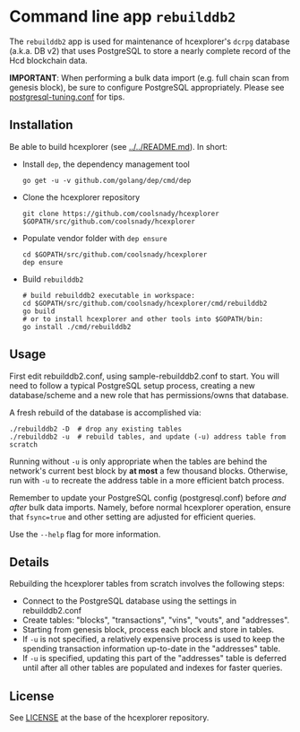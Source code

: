 # Command line app `rebuilddb2`

The `rebuilddb2` app is used for maintenance of hcexplorer's `dcrpg` database (a.k.a. DB v2) that uses PostgreSQL to store a nearly complete record of the Hcd blockchain data.

**IMPORTANT**: When performing a bulk data import (e.g. full chain scan from genesis block), be sure to configure PostgreSQL appropriately.  Please see [postgresql-tuning.conf](../../db/dcrpg/postgresql-tuning.conf) for tips.

## Installation

Be able to build hcexplorer (see [../../README.md](../../README.md#build-from-source)). In short:

* Install `dep`, the dependency management tool

      go get -u -v github.com/golang/dep/cmd/dep

* Clone the hcexplorer repository

      git clone https://github.com/coolsnady/hcexplorer $GOPATH/src/github.com/coolsnady/hcexplorer

* Populate vendor folder with `dep ensure`

      cd $GOPATH/src/github.com/coolsnady/hcexplorer
      dep ensure

* Build `rebuilddb2`

      # build rebuilddb2 executable in workspace:
      cd $GOPATH/src/github.com/coolsnady/hcexplorer/cmd/rebuilddb2
      go build
      # or to install hcexplorer and other tools into $GOPATH/bin:
      go install ./cmd/rebuilddb2

## Usage

First edit rebuilddb2.conf, using sample-rebuilddb2.conf to start.  You will need to follow a typical PostgreSQL setup process, creating a new database/scheme and a new role that has permissions/owns that database.

A fresh rebuild of the database is accomplished via:

```
./rebuilddb2 -D  # drop any existing tables
./rebuilddb2 -u  # rebuild tables, and update (-u) address table from scratch
```

Running without `-u` is only appropriate when the tables are behind the network's current best block by **at most** a few thousand blocks.  Otherwise, run with `-u` to recreate the address table in a more efficient batch process.

Remember to update your PostgreSQL config (postgresql.conf) before *and after* bulk data imports. Namely, before normal hcexplorer operation, ensure that `fsync=true` and other setting are adjusted for efficient queries.

Use the `--help` flag for more information.

## Details

Rebuilding the hcexplorer tables from scratch involves the following steps:

* Connect to the PostgreSQL database using the settings in rebuilddb2.conf
* Create tables: "blocks", "transactions", "vins", "vouts", and "addresses".
* Starting from genesis block, process each block and store in tables.
* If `-u` is not specified, a relatively expensive process is used to keep the spending transaction information up-to-date in the "addresses" table.
* If `-u` is specified, updating this part of the "addresses" table is deferred until after all other tables are populated and indexes for faster queries.

## License

See [LICENSE](../../LICENSE) at the base of the hcexplorer repository.

